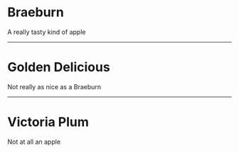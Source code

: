 # Braeburn
A really tasty kind of apple

---

# Golden Delicious
Not really as nice as a Braeburn

---

# Victoria Plum
Not at all an apple


